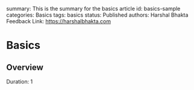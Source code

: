 summary: This is the summary for the basics article
id: basics-sample
categories: Basics
tags: basics
status: Published
authors: Harshal Bhakta
Feedback Link: https://harshalbhakta.com

# Basics

<!-- ------------------------ -->
## Overview
Duration: 1
